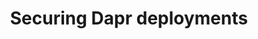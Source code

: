 ---
title: "Securing Dapr deployments"
linkTitle: "Security"
weight: 500
description: "Best practices and instructions on how to secure your Dapr applications"
---